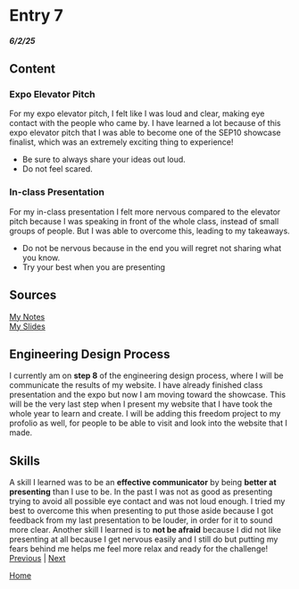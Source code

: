 # Entry 7
##### 6/2/25

## Content
### Expo Elevator Pitch
For my expo elevator pitch, I felt like I was loud and clear, making eye contact with the people who came by. I have learned a lot because of this expo elevator pitch that I was able to become one of the SEP10 showcase finalist, which was an extremely exciting thing to experience!
 * Be sure to always share your ideas out loud.
 * Do not feel scared.
### In-class Presentation
For my in-class presentation I felt more nervous compared to the elevator pitch because I was speaking in front of the whole class, instead of small groups of people. But I was able to overcome this, leading to my takeaways.
 * Do not be nervous because in the end you will regret not sharing what you know.
 * Try your best when you are presenting

## Sources
[My Notes](https://docs.google.com/document/d/1tfEQQy_7AIRXShNNYYAJz9-FLN8IBDUQ_FvzeW2jySw/edit?tab=t.0#heading=h.6o1f62qg6jz9)       
[My Slides](https://docs.google.com/presentation/d/12L73VpHOyYinmAZwQF8_afenQpk2v77hdC4LoMKFePA/edit?slide=id.g357ffb4221f_0_0#slide=id.g357ffb4221f_0_0)
## Engineering Design Process
I currently am on **step 8** of the engineering design process, where I will be communicate the results of my website. I have already finished class presentation and the expo but now I am moving toward the showcase. This will be the very last step when I present my website that I have took the whole year to learn and create. I will be adding this freedom project to my profolio as well, for people to be able to visit and look into the website that I made.
## Skills   
A skill I learned was to be an **effective communicator** by being **better at presenting** than I use to be. In the past I was not as good as presenting trying to avoid all possible eye contact and was not loud enough. I tried my best to overcome this when presenting to put those aside because I got feedback from my last presentation to be louder, in order for it to sound more clear. Another skill I learned is to **not be afraid** because I did not like presenting at all because I get nervous easily and I still do but putting my fears behind me helps me feel more relax and ready for the challenge!
[Previous](entry06.md) | [Next](entry08.md)

[Home](../README.md)
